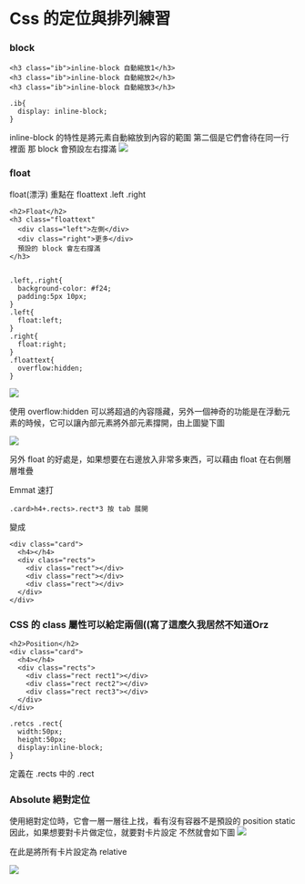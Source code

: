 # Css 的定位與排列練習

### block
```
<h3 class="ib">inline-block 自動縮放1</h3>
<h3 class="ib">inline-block 自動縮放2</h3>
<h3 class="ib">inline-block 自動縮放3</h3>

.ib{
  display: inline-block;
}
```
inline-block 的特性是將元素自動縮放到內容的範圍
第二個是它們會待在同一行裡面
那 block 會預設左右撐滿
![](https://i.imgur.com/Lm7YRqQ.png)

### float

float(漂浮)
重點在 floattext .left .right
```
<h2>Float</h2>
<h3 class="floattext"
  <div class="left">左側</div>
  <div class="right">更多</div>
  預設的 block 會左右撐滿
</h3>


.left,.right{
  background-color: #f24;
  padding:5px 10px;
}
.left{
  float:left;
}
.right{
  float:right;
}
.floattext{
  overflow:hidden;
}
```

![](https://i.imgur.com/FCeHQlu.png)

使用 overflow:hidden 可以將超過的內容隱藏，另外一個神奇的功能是在浮動元素的時候，它可以讓內部元素將外部元素撐開，由上圖變下圖

![](https://i.imgur.com/bjPHDzM.png)

另外 float 的好處是，如果想要在右邊放入非常多東西，可以藉由 float 在右側層層堆疊


Emmat 速打

```
.card>h4+.rects>.rect*3 按 tab 展開
```
變成
```
<div class="card">
  <h4></h4>
  <div class="rects">
    <div class="rect"></div>
    <div class="rect"></div>
    <div class="rect"></div>
  </div>
</div>
```


### CSS 的 class 屬性可以給定兩個((寫了這麼久我居然不知道Orz
```
<h2>Position</h2>
<div class="card">
  <h4></h4>
  <div class="rects">
    <div class="rect rect1"></div>
    <div class="rect rect2"></div>
    <div class="rect rect3"></div>
  </div>
</div>
```
```
.retcs .rect{
  width:50px;
  height:50px;
  display:inline-block;
}
```
定義在 .rects 中的 .rect

### Absolute 絕對定位
使用絕對定位時，它會一層一層往上找，看有沒有容器不是預設的 position static
因此，如果想要對卡片做定位，就要對卡片設定
不然就會如下圖
![](https://i.imgur.com/0K8LdxN.png)

在此是將所有卡片設定為 relative

![](https://i.imgur.com/n3JMCgu.png)
